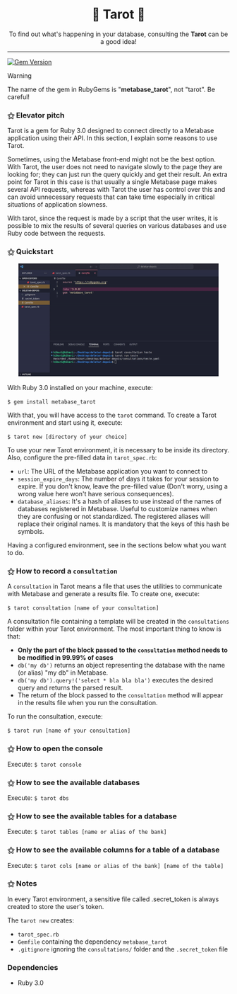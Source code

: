 <h1 align="center">🔮 Tarot 🔮</h1>

<p align="center">To find out what's happening in your database, consulting the <b>Tarot</b> can be a good idea!</p>

---

[![Gem Version](https://badge.fury.io/rb/metabase_tarot.svg)](https://badge.fury.io/rb/metabase_tarot)

> [!WARNING]
> The name of the gem in RubyGems is "**metabase_tarot**", not "tarot". Be careful!

### ⚝ Elevator pitch

Tarot is a gem for Ruby 3.0 designed to connect directly to a Metabase application using their API. In this section, I explain some reasons to use Tarot.

Sometimes, using the Metabase front-end might not be the best option. With Tarot, the user does not need to navigate slowly to the page they are looking for; they can just run the query quickly and get their result. An extra point for Tarot in this case is that usually a single Metabase page makes several API requests, whereas with Tarot the user has control over this and can avoid unnecessary requests that can take time especially in critical situations of application slowness.

With tarot, since the request is made by a script that the user writes, it is possible to mix the results of several queries on various databases and use Ruby code between the requests.

### ⚝ Quickstart

<div align="center">
  <img src="example.gif" alt="Example" width="90%">
</div>

With Ruby 3.0 installed on your machine, execute:

`$ gem install metabase_tarot`

With that, you will have access to the `tarot` command.
To create a Tarot environment and start using it, execute:

`$ tarot new [directory of your choice]`

To use your new Tarot environment, it is necessary to be inside its directory. Also, configure the pre-filled data in `tarot_spec.rb`:
- `url`: The URL of the Metabase application you want to connect to
- `session_expire_days`: The number of days it takes for your session to expire. If you don't know, leave the pre-filled value (Don't worry, using a wrong value here won't have serious consequences).
- `database_aliases`: It's a hash of aliases to use instead of the names of databases registered in Metabase. Useful to customize names when they are confusing or not standardized. The registered aliases will replace their original names. It is mandatory that the keys of this hash be symbols.

Having a configured environment, see in the sections below what you want to do.

### ⚝ How to record a `consultation`

A `consultation` in Tarot means a file that uses the utilities to communicate with Metabase and generate a results file. To create one, execute:

`$ tarot consultation [name of your consultation]`

A consultation file containing a template will be created in the `consultations` folder within your Tarot environment. The most important thing to know is that:
- **Only the part of the block passed to the `consultation` method needs to be modified in 99.99% of cases**
- `db('my db')` returns an object representing the database with the name (or alias) "my db" in Metabase.
- `db('my db').query!('select * bla bla bla')` executes the desired query and returns the parsed result.
- The return of the block passed to the `consultation` method will appear in the results file when you run the consultation.

To run the consultation, execute:

`$ tarot run [name of your consultation]`

### ⚝ How to open the console

Execute: `$ tarot console`

### ⚝ How to see the available databases

Execute: `$ tarot dbs`

### ⚝ How to see the available tables for a database

Execute: `$ tarot tables [name or alias of the bank]`

### ⚝ How to see the available columns for a table of a database

Execute: `$ tarot cols [name or alias of the bank] [name of the table]`

### ⚝ Notes

In every Tarot environment, a sensitive file called .secret_token is always created to store the user's token.

The `tarot new` creates:
- `tarot_spec.rb`
- `Gemfile` containing the dependency `metabase_tarot`
- `.gitignore` ignoring the `consultations/` folder and the `.secret_token` file

### Dependencies

- Ruby 3.0

